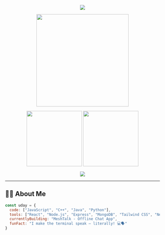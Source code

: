 <!-- Banner -->
<p align="center">
  <img src="https://readme-typing-svg.demolab.com/?lines=Hey!+I’m+Uday+Pareta;MERN+Stack+Developer;Linux+Poweruser;AI+Explorer&font=Fira%20Code&center=true&width=450&height=45&color=58A6FF&vCenter=true&pause=1000&size=22" />
</p>

<!-- Profile Picture -->
<p align="center">
  <img src="https://media.giphy.com/media/qgQUggAC3Pfv687qPC/giphy.gif" width="300" />
</p>

<!-- GitHub Stats & Top Langs -->
<p align="center">
  <img src="https://github-readme-stats.vercel.app/api?username=udayapex1&show_icons=true&theme=tokyonight&hide_border=true" height="180"/>
  <img src="https://github-readme-stats.vercel.app/api/top-langs/?username=udayapex1&layout=compact&theme=tokyonight&hide_border=true" height="180"/>
</p>

<!-- Streak Stats -->
<p align="center">
  <img src="https://github-readme-streak-stats.herokuapp.com?user=udayapex1&theme=tokyonight&hide_border=true&date_format=M%20j%5B%2C%20Y%5D" />
</p>

---

## 👨‍💻 About Me

```js
const uday = {
  code: ["JavaScript", "C++", "Java", "Python"],
  tools: ["React", "Node.js", "Express", "MongoDB", "Tailwind CSS", "Next.js"],
  currentlyBuilding: "MeshTalk - Offline Chat App",
  funFact: "I make the terminal speak — literally! 💻🗣️"
}
